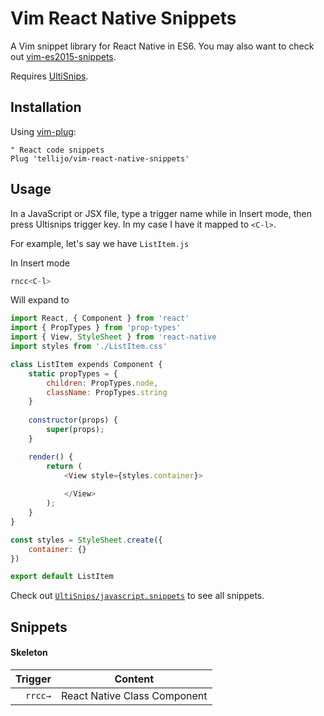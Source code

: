 # Vim React Native Snippets

A Vim snippet library for React Native in ES6. You may also want to check out [vim-es2015-snippets](https://github.com/epilande/vim-es2015-snippets).

Requires [UltiSnips](https://github.com/SirVer/ultisnips).

## Installation

Using [vim-plug](https://github.com/junegunn/vim-plug):

```vim
" React code snippets
Plug 'tellijo/vim-react-native-snippets'
```

## Usage
In a JavaScript or JSX file, type a trigger name while in Insert mode, then press Ultisnips trigger key. In my case I have it mapped to `<C-l>`.

For example, let's say we have `ListItem.js`

In Insert mode

```javascript
rncc<C-l>
```

Will expand to

```javascript
import React, { Component } from 'react'
import { PropTypes } from 'prop-types'
import { View, StyleSheet } from 'react-native 
import styles from './ListItem.css'

class ListItem expends Component {
	static propTypes = {
		children: PropTypes.node,
		className: PropTypes.string
	}
	
	constructor(props) {
		super(props);
	}

	render() {
		return (
			<View style={styles.container}>
				
			</View>
		);
	}
}

const styles = StyleSheet.create({
	container: {}
})

export default ListItem
```

Check out [`UltiSnips/javascript.snippets`](UltiSnips/javascript.snippets) to see all snippets.


## Snippets

#### Skeleton

| Trigger  | Content |
| -------: | ------- |
| `rrcc→`  | React Native Class Component |
